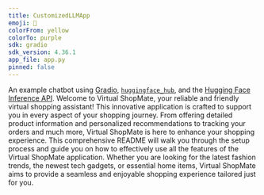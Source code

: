 ```yaml
---
title: CustomizedLLMApp
emoji: 💬
colorFrom: yellow
colorTo: purple
sdk: gradio
sdk_version: 4.36.1
app_file: app.py
pinned: false
---
```


An example chatbot using [Gradio](https://gradio.app), [`huggingface_hub`](https://huggingface.co/docs/huggingface_hub/v0.22.2/en/index), and the [Hugging Face Inference API](https://huggingface.co/docs/api-inference/index).
Welcome to Virtual ShopMate, your reliable and friendly virtual shopping assistant! This innovative application is crafted to support you in every aspect of your shopping journey. From offering detailed product information and personalized recommendations to tracking your orders and much more, Virtual ShopMate is here to enhance your shopping experience. This comprehensive README will walk you through the setup process and guide you on how to effectively use all the features of the Virtual ShopMate application. Whether you are looking for the latest fashion trends, the newest tech gadgets, or essential home items, Virtual ShopMate aims to provide a seamless and enjoyable shopping experience tailored just for you.
